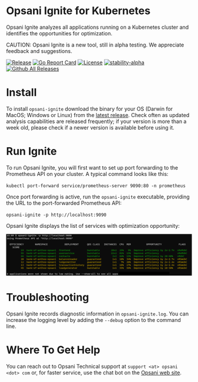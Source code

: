 # Opsani Ignite for Kubernetes

Opsani Ignite analyzes all applications running on a Kubernetes cluster 
and identifies the opportunities for optimization.

CAUTION: Opsani Ignite is a new tool, still in alpha testing. We appreciate feedback and suggestions.

[![Release](https://img.shields.io/github/release/opsani/opsani-ignite.svg?style=for-the-badge)](https://github.com/opsani/opsani-ignite/releases/latest)
[![Go Report Card](https://goreportcard.com/badge/github.com/opsani/opsani-ignite?style=for-the-badge)](https://goreportcard.com/report/github.com/opsani/opsani-ignite)
[![License](https://img.shields.io/badge/License-Apache%202.0-blue.svg?style=for-the-badge)](LICENSE)
[![stability-alpha](https://img.shields.io/badge/stability-alpha-f4d03f.svg?style=for-the-badge)](https://github.com/mkenney/software-guides/blob/master/STABILITY-BADGES.md#alpha)
[![Github All Releases](https://img.shields.io/github/downloads/opsani/opsani-ignite/total.svg?style=for-the-badge)](https://github.com/opsani/opsani-ignite/releases/latest)


# Install

To install `opsani-ignite` download the binary for your OS (Darwin for MacOS; Windows or Linux) from the [latest release](https://github.com/opsani/opsani-ignite/releases/latest). Check often as updated analysis capabilities are released frequently; if your version is more than a week old, please check if a newer version is available before using it.

# Run Ignite

To run Opsani Ignite, you will first want to set up port forwarding to the Prometheus API on your cluster. A typical command looks like this:

`kubectl port-forward service/prometheus-server 9090:80 -n prometheus`

Once port forwarding is active, run the `opsani-ignite` executable, providing the URL to the port-forwarded Prometheus API:

`opsani-ignite -p http://localhost:9090`

Opsani Ignite displays the list of services with optimization opportunity:

![screenshot](screenshot.png)

# Troubleshooting 

Opsani Ignite records diagnostic information in `opsani-ignite.log`. You can increase the logging level by adding the `--debug` option to the command line.

# Where To Get Help

You can reach out to Opsani Technical support at `support <at> opsani <dot> com` or, for faster service, use the chat bot on the [Opsani web site](www.opsani.com).
